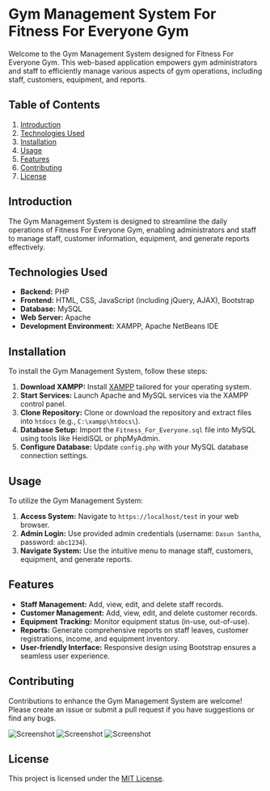 # Gym Management System For Fitness For Everyone Gym

Welcome to the Gym Management System designed for Fitness For Everyone Gym. This web-based application empowers gym administrators and staff to efficiently manage various aspects of gym operations, including staff, customers, equipment, and reports.

## Table of Contents

1. [Introduction](#introduction)
2. [Technologies Used](#technologies-used)
3. [Installation](#installation)
4. [Usage](#usage)
5. [Features](#features)
6. [Contributing](#contributing)
7. [License](#license)

## Introduction

The Gym Management System is designed to streamline the daily operations of Fitness For Everyone Gym, enabling administrators and staff to manage staff, customer information, equipment, and generate reports effectively.

## Technologies Used

- **Backend:** PHP
- **Frontend:** HTML, CSS, JavaScript (including jQuery, AJAX), Bootstrap
- **Database:** MySQL
- **Web Server:** Apache
- **Development Environment:** XAMPP, Apache NetBeans IDE

## Installation

To install the Gym Management System, follow these steps:

1. **Download XAMPP:** Install [XAMPP](https://www.apachefriends.org/download.html) tailored for your operating system.
2. **Start Services:** Launch Apache and MySQL services via the XAMPP control panel.
3. **Clone Repository:** Clone or download the repository and extract files into `htdocs` (e.g., `C:\xampp\htdocs\`).
4. **Database Setup:** Import the `Fitness_For_Everyone.sql` file into MySQL using tools like HeidiSQL or phpMyAdmin.
5. **Configure Database:** Update `config.php` with your MySQL database connection settings.

## Usage

To utilize the Gym Management System:

1. **Access System:** Navigate to `https://localhost/test` in your web browser.
2. **Admin Login:** Use provided admin credentials (username: `Dasun Santha`, password: `abc1234`).
3. **Navigate System:** Use the intuitive menu to manage staff, customers, equipment, and generate reports.

## Features

- **Staff Management:** Add, view, edit, and delete staff records.
- **Customer Management:** Add, view, edit, and delete customer records.
- **Equipment Tracking:** Monitor equipment status (in-use, out-of-use).
- **Reports:** Generate comprehensive reports on staff leaves, customer registrations, income, and equipment inventory.
- **User-friendly Interface:** Responsive design using Bootstrap ensures a seamless user experience.

## Contributing

Contributions to enhance the Gym Management System are welcome! Please create an issue or submit a pull request if you have suggestions or find any bugs.

![Screenshot](https://github.com/NGFXavier/gym_management_system/assets/44164300/df966b4f-5275-466b-8ec5-7626940dff69)
![Screenshot](https://github.com/NGFXavier/gym_management_system/assets/44164300/1b8de0a6-b42b-46b9-8f45-f787a0ff6b4a)
![Screenshot](https://github.com/NGFXavier/gym_management_system/assets/44164300/8f414c5a-d68f-426e-b55f-a45334d40aa1)

## License

This project is licensed under the [MIT License](LICENSE).
